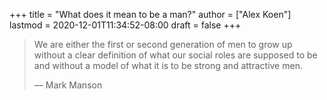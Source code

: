 +++
title = "What does it mean to be a man?"
author = ["Alex Koen"]
lastmod = 2020-12-01T11:34:52-08:00
draft = false
+++

> We are either the first or second generation of men to grow up without a clear definition of what our social roles are supposed to be and without a model of what it is to be strong and attractive men.
>
> — Mark Manson
